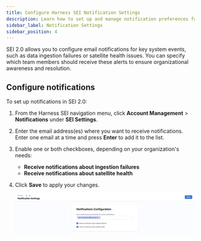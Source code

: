 ```yaml
---
title: Configure Harness SEI Notification Settings
description: Learn how to set up and manage notification preferences for ingestion failures in Harness SEI.
sidebar_label: Notification Settings
sidebar_position: 4
---
```


SEI 2.0 allows you to configure email notifications for key system events, such as data ingestion failures or satellite health issues. You can specify which team members should receive these alerts to ensure organizational awareness and resolution.

## Configure notifications

To set up notifications in SEI 2.0:

1. From the Harness SEI navigation menu, click **Account Management** > **Notifications** under **SEI Settings**.
1. Enter the email address(es) where you want to receive notifications. Enter one email at a time and press **Enter** to add it to the list.
1. Enable one or both checkboxes, depending on your organization's needs:
   
   * **Receive notifications about ingestion failures**
   * **Receive notifications about satellite health**

1. Click **Save** to apply your changes.

    ![](../static/notifications.png)